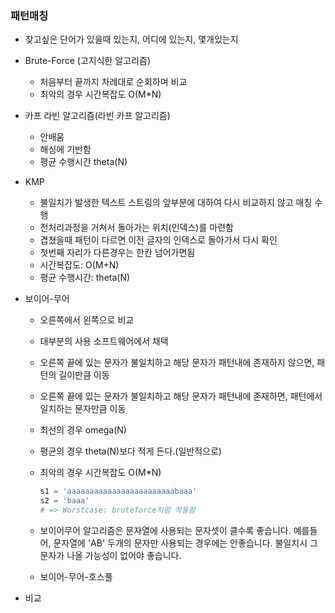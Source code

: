 ### 패턴매칭

- 찾고싶은 단어가 있을때 있는지, 어디에 있는지, 몇개있는지

- Brute-Force (고지식한 알고리즘)

  - 처음부터 끝까지 차례대로 순회하며 비교
  - 최악의 경우 시간복잡도 O(M*N)

- 카프 라빈 알고리즘(라빈 카프 알고리즘)

  - 안배움
  - 해싱에 기반함
  - 평균 수행시간 theta(N)

- KMP

  - 불일치가 발생한 텍스트 스트링의 앞부분에 대하여 다시 비교하지 않고 매칭 수행
  - 전처리과정을 거쳐서 돌아가는 위치(인덱스)를 마련함
  - 겹쳤을때 패턴이 다르면 이전 글자의 인덱스로 돌아가서 다시 확인
  - 첫번째 자리가 다른경우는 한칸 넘어가면됨
  - 시간복잡도: O(M+N)
  - 평균 수행시간: theta(N)

- 보이어-무어

  - 오른쪽에서 왼쪽으로 비교

  - 대부분의 사용 소프트웨어에서 채택

  - 오른쪽 끝에 있는 문자가 불일치하고 해당 문자가 패턴내에 존재하지 않으면, 패턴의 길이만큼 이동

  - 오른쪽 끝에 있는 문자가 불일치하고 해당 문자가 패턴내에 존재하면, 패턴에서 일치하는 문자만큼 이동

  - 최선의 경우 omega(N)

  - 평균의 경우 theta(N)보다 적게 든다.(일반적으로)

  - 최악의 경우 시간복잡도 O(M*N)

    ```python
    s1 = 'aaaaaaaaaaaaaaaaaaaaaaaabaaa'
    s2 = 'baaa'
    # => Worstcase: bruteforce처럼 작동함
    ```

  - 보이어무어 알고리즘은 문자열에 사용되는 문자셋이 클수록 좋습니다. 예를들어, 문자열에 'AB' 두개의 문자만 사용되는 경우에는 안좋습니다. 불일치시 그 문자가 나올 가능성이 없어야 좋습니다.

  - 보이어-무어-호스풀

- 비교